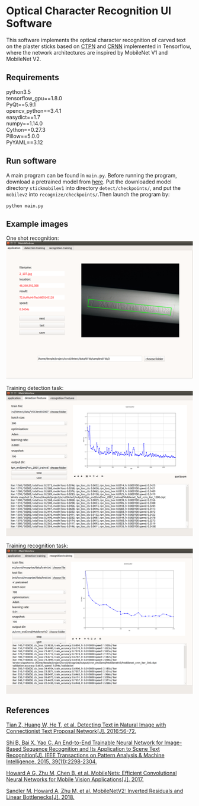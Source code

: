 Optical Character Recognition UI Software 
=========================================

This software implements the optical character recognition of carved text on the plaster sticks based on [CTPN](https://github.com/eragonruan/text-detection-ctpn) and [CRNN](https://github.com/bgshih/crnn) implemented in Tensorflow, where the network architectures are inspired by MobileNet V1 and MobileNet V2.

Requirements
------------
python3.5  
tensorflow_gpu==1.8.0  
PyQt==5.9.1  
opencv_python==3.4.1  
easydict==1.7  
numpy==1.14.0  
Cython==0.27.3  
Pillow==5.0.0  
PyYAML==3.12   


Run software
------------

A main program can be found in ``main.py``. Before running the program, download a pretrained model from [here](https://download.csdn.net/download/herosofearth/10605637). Put the downloaded model directory ``stickmobilev1`` into directory ``detect/checkpoints/``, and put the ``mobilev2`` into ``recognize/checkpoints/``.Then launch the program by:

    python main.py

Example images
--------------

One shot recognition:
![Example Image](./demo/demo.png)

Training detection task:
![Example Image2](./demo/demo2.png)

Training recognition task:
![Example Image2](./demo/demo3.png)

References
----------
[Tian Z, Huang W, He T, et al. Detecting Text in Natural Image with Connectionist Text Proposal Network[J]. 2016:56-72.](https://arxiv.org/abs/1609.03605)

[Shi B, Bai X, Yao C. An End-to-End Trainable Neural Network for Image-Based Sequence Recognition and Its Application to Scene Text Recognition[J]. IEEE Transactions on Pattern Analysis & Machine Intelligence, 2015, 39(11):2298-2304.](http://arxiv.org/abs/1507.05717)

[Howard A G, Zhu M, Chen B, et al. MobileNets: Efficient Convolutional Neural Networks for Mobile Vision Applications[J]. 2017.](https://arxiv.org/abs/1704.04861)

[Sandler M, Howard A, Zhu M, et al. MobileNetV2: Inverted Residuals and Linear Bottlenecks[J]. 2018.](https://arxiv.org/abs/1801.04381)



